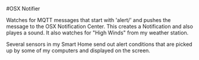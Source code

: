 #OSX Notifier

Watches for MQTT messages that start with 'alert/' and pushes the message to the OSX Notification Center. This creates a Notification and also playes a sound.  It also watches for "High Winds" from my weather station.

Several sensors in my Smart Home send out alert conditions that are picked up by some of my computers and displayed on the screen.


